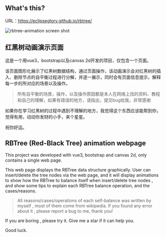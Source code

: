 ## What's this? 

URL：https://eclipseglory.github.io/rbtree/


![rbtree-animation screen shot](https://eclipseglory.github.io/rbtree/rbtree-screen-shot.jpg)



## 红黑树动画演示页面



这是一个用vue3，bootstrap以及canvas 2d开发的项目，仅包含一个页面。

该页面图形化展示了红黑树数据结构，通过页面操作，该动画演示会对红黑树的插入、删除节点的自平衡过程进行分解，并逐一展示，同时会有页面信息提示，解释每一步的所对应的场景以及操作。

>所有自平衡的场景，操作，以及操作原因都是本人在网络上找的资料、教程和自己的理解，如果有错误的地方，请指出，提交bug给我，非常感谢

如果你在学习红黑树的过程中遇到不理解的地方，我觉得这个东西应该能帮到你，觉得有用，动动你发财的小手，来个星星。

祝你好运。


## RBTree (Red-Black Tree) animation webpage

This project was developed with vue3, bootstrap and canvas 2d, only contains a single web page.

This web page displays the RBTree data structure graphically. User can insert/delete the tree nodes via the web page, and it will display animations to show how the RBTree to balance itself when insert/delete tree nodes , and show some tips to explain each RBTree balance operation, and the cases/reasons.

>All reasons/cases/operations of each self-balance was written by myself , most of them come from wikipedia. If you found any error about it , please report a bug to me, thank you!

If you are boring , please try it. Give me a star if it can help you.

Good luck.